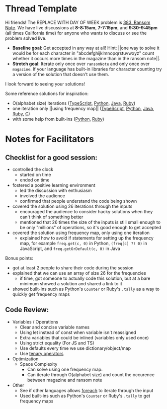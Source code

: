 # Thread Template

Hi friends! The REPLACE WITH DAY OF WEEK problem is [383. Ransom Note](https://leetcode.com/problems/ransom-note/). We have live discussions at **8-8:15am**, **7-7:15pm**, and **9:30-9:45pm** (all times California time) for anyone who wants to discuss or see the problem solved live.

* **Baseline goal**: Get accepted in any way at all! Hint: ||one way to solve it would be for each character in "abcdefghijklmnopqrstuvwxyz" count whether it occurs more times in the magazine than in the ransom note||.
* **Stretch goal**: Iterate only once over `ransomNote` and only once over `magazine`. If your language has built-in libraries for character counting try a version of the solution that doesn't use them.

I look forward to seeing your solutions! 

Some reference solutions for inspiration:
* O(alphabet size) iterations ([TypeScript](https://leetcode.com/problems/ransom-note/submissions/1048453389/), [Python](https://leetcode.com/problems/ransom-note/submissions/1048446556/), [Java](https://leetcode.com/problems/ransom-note/submissions/1048451774/), [Ruby](https://leetcode.com/problems/ransom-note/submissions/1048458944/))
* one iteration only ||using frequency map|| ([TypeScript](https://leetcode.com/problems/ransom-note/submissions/1021115482/), [Python](https://leetcode.com/problems/ransom-note/submissions/1048445154/), [Java](https://leetcode.com/problems/ransom-note/submissions/1048449200/), [Ruby](https://leetcode.com/problems/ransom-note/submissions/1048459505/), [C](https://leetcode.com/problems/ransom-note/submissions/1048456674/))
* with some help from built-ins ([Python](https://leetcode.com/problems/ransom-note/submissions/1048442249/), [Ruby](https://leetcode.com/problems/ransom-note/submissions/1048443409/))

# Notes for Facilitators

## Checklist for a good session:

* controlled the clock
  * started on time
  * ended on time
* fostered a positive learning environment
  * led the discussion with enthusiasm
  * involved the audience
  * confirmed that people understand the code being shown
* covered the solution using 26 iterations through the inputs
  * encouraged the audience to consider hacky solutions when they can't think of something better
  * mentioned that 26 times the size of the inputs is still small enough to be only "millions" of operations, so it's good enough to get accepted
* covered the solution using frequency map, only using one iteration
  * explained how to avoid if statements for setting up the frequency map, for example `freq.get(c, 0)` in Python, `(freq[c] ?? 0)` in JavaScript, and `freq.getOrDefault(c, 0)` in Java

Bonus points:

* got at least 2 people to share their code during the session
* explained that we can use an array of size 26 for the frequencies
  * if time, got someone to actually code this solution, but at a bare minimum showed a solution and shared a link to it
* showed built-ins such as Python's `Counter` or Ruby's `.tally` as a way to quickly get frequency maps

## Code Review:

* Variables / Operations
  * Clear and concise variable names
  * Using let instead of const when variable isn't reassigned
  * Extra variables that could be inlined (variables only used once)
  * Using strict equality (For JS and TS)
  * Use defaults every time we use dictionary/object/map
  * Use [tenary operators](https://en.wikipedia.org/wiki/Ternary_conditional_operator)
* Optimization
  * Space Complexity
    * Can solve using one frequency map.
    * Can iterate through O(alphabet size) and count the occurence between magazine and ransom note
* Other
  * See if other languages allows [foreach](https://en.wikipedia.org/wiki/Foreach_loop) to iterate through the input
  * Used built-ins such as Python's `Counter` or Ruby's `.tally` to get frequency maps

